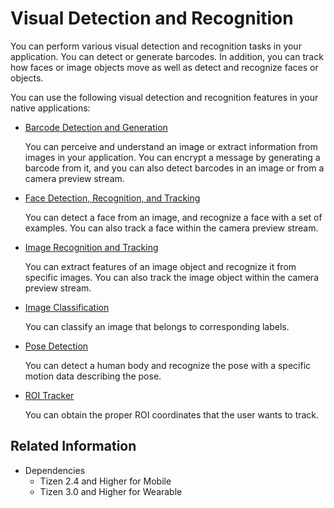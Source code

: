 # Visual Detection and Recognition

You can perform various visual detection and recognition tasks in your application. You can detect or generate barcodes. In addition, you can track how faces or image objects move as well as detect and recognize faces or objects.

You can use the following visual detection and recognition features in your native applications:

- [Barcode Detection and Generation](image-barcode.md)
  
  You can perceive and understand an image or extract information from images in your application. You can encrypt a message by generating a barcode from it, and you can also detect barcodes in an image or from a camera preview stream.
- [Face Detection, Recognition, and Tracking](face-detection.md)
  
  You can detect a face from an image, and recognize a face with a set of examples. You can also track a face within the camera preview stream.
- [Image Recognition and Tracking](image-recognition.md)
  
  You can extract features of an image object and recognize it from specific images. You can also track the image object within the camera preview stream.
- [Image Classification](image-classification.md)
  
  You can classify an image that belongs to corresponding labels.
- [Pose Detection](pose-detection.md)
  
  You can detect a human body and recognize the pose with a specific motion data describing the pose.
- [ROI Tracker](roi-tracker.md)

  You can obtain the proper ROI coordinates that the user wants to track.
## Related Information

- Dependencies
  - Tizen 2.4 and Higher for Mobile
  - Tizen 3.0 and Higher for Wearable

